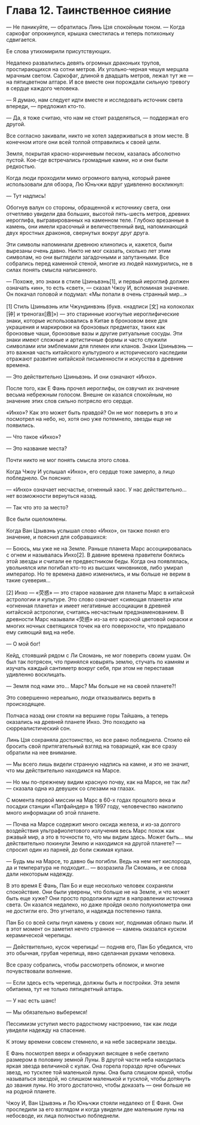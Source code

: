 # Глава 12. Таинственное сияние


— Не паникуйте, — обратилась Линь Цзя спокойным тоном. — Когда саркофаг опрокинулся, крышка сместилась и теперь потихоньку сдвигается.

Ее слова утихомирили присутствующих.

Недалеко развалились девять огромных драконьих трупов, простирающихся на сотни метров. Их угольно-черная чешуя мерцала мрачным светом. Саркофаг, длиной в двадцать метров, лежал тут же — на пятицветном алтаре. И все вместе они порождали сильную тревогу в сердце каждого человека.

— Я думаю, нам следует идти вместе и исследовать источник света впереди, — предложил кто-то.

— Да, я тоже считаю, что нам не стоит разделяться, — поддержал его другой.

Все согласно закивали, никто не хотел задерживаться в этом месте. В конечном итоге они всей толпой отправились к своей цели.

Земля, покрытая красно-коричневым песком, казалась абсолютно пустой. Кое-где встречались громадные камни, но и они были редкостью.

Когда люди проходили мимо огромного валуна, который ранее использовали для обзора, Лю Юньчжи вдруг удивленно воскликнул:

— Тут надпись!

Обогнув валун со стороны, обращенной к источнику света, они отчетливо увидели два больших, высотой пять-шесть метров, древних иероглифа, выгравированных на каменном теле. Глубоко врезанные в камень, они имели красочный и величественный вид, напоминающий двух яростных драконов, свернутых вокруг друг друга.

Эти символы напоминали древнюю клинопись и, кажется, были вырезаны очень давно. Никто не мог сказать, сколько лет этим символам, но они выглядели загадочными и запутанными. Все собрались перед каменной стеной, многие из людей нахмурились, не в силах понять смысла написанного.

— Похоже, это знаки в стиле Цзиньвэнь[1], и первый иероглиф должен означать «ин», то есть «свет», — сказал Чжоу И, вспоминая значение. Он покачал головой и подумал: «Мы попали в очень странный мир…»

[1] Стиль Цзиньвэнь или Чжундинвэнь (букв. «надписи [文] на колоколах [钟] и треногах[鼎]») — это старинные изогнутые иероглифические знаки, которые использовались в Китае в бронзовом веке для украшения и маркировки на бронзовых предметах, таких как бронзовые чаши, бронзовые вазы и другие ритуальные сосуды. Эти знаки имеют сложные и артистичные формы и часто служили символами или эмблемами для племен или кланов. Знаки Цзиньвэнь — это важная часть китайского культурного и исторического наследияи отражают развитие китайской письменности и искусства в древние времена.

— Это действительно Цзиньвэнь. И они означают «Инхо».

После того, как Е Фань прочел иероглифы, он озвучил их значение весьма небрежным голосом. Внешне он казался спокойным, но значение этих слов сильно потрясло его сердце.

«Инхо»? Как это может быть правдой? Он не мог поверить в это и посмотрел на небо, но, хотя оно уже потемнело, звезды еще не появились.

— Что такое «Инхо»?

— Это название места?

Почти никто не мог понять смысла этого слова.

Когда Чжоу И услышал «Инхо», его сердце тоже замерло, а лицо побледнело. Он пояснил:

— «Инхо» означает несчастье, огненный хаос. У нас действительно… нет возможности вернуться назад.

— Так что это за место?

Все были ошеломлены.

Когда Ван Цзывэнь услышал слово «Инхо», он также понял его значение, и пояснил для собравшихся:

— Боюсь, мы уже не на Земле. Раньше планета Марс ассоциировалась с огнем и называлась Инхо[2]. В давние времена правители боялись этой звезды и считали ее предвестником беды. Когда она появлялась, увольнялся или погибал кто-то из высших чиновников, либо умирал император. Но те времена давно изменились, и мы больше не верим в такие суеверия…

[2] Инхо — «荧惑» — это старое название для планеты Марс в китайской астрологии и культуре. Это слово означает «сияющая планета» или «огненная планета» и имеет негативные ассоциации в древней китайской астрологии, считаясь несчастным предзнаменованием. В древности Марс называли «荧惑» из-за его красной цветовой окраски и многих ночных светящихся точек на его поверхности, что придавало ему сияющий вид на небе.

— О мой бог!

Кейд, стоявший рядом с Ли Сяомань, не мог поверить своим ушам. Он был так потрясен, что принялся ковырять землю, стучать по камням и изучать каждый сантиметр вокруг себя, при этом не переставая удивленно восклицать.

— Земля под нами это… Марс? Мы больше не на своей планете?!

Это совершенно нереально, люди отказывались верить в происходящее.

Полчаса назад они стояли на вершине горы Тайшань, а теперь оказались на древней планете Инхо. Это походило на сюрреалистический сон.

Линь Цзя сохраняла достоинство, но все равно побледнела. Стоило ей бросить свой притягательный взгляд на товарищей, как все сразу обратили на нее внимание.

— Мы всего лишь видели странную надпись на камне, и это не значит, что мы действительно находимся на Марсе.

— Но мы по-прежнему видим красную почву, как на Марсе, не так ли? — сказала одна из девушек со слезами на глазах.

С момента первой миссии на Марс в 60-х годах прошлого века и посадки станции «Патфайндер» в 1997 году, человечество накопило много информации об этой планете.

— Почва на Марсе содержит много оксида железа, и из-за долгого воздействия ультрафиолетового излучения весь Марс похож как ржавый мир, а это в точности то, что мы видим здесь. Может быть… мы действительно покинули Землю и находимся на другой планете? — спросил один из парней, до боли сжимая кулаки.

— Будь мы на Марсе, то давно бы погибли. Ведь на нем нет кислорода, да и температура не подходит… — возразила Ли Сяомань, и ее слова дали некоторым надежду.

В это время Е Фань, Пан Бо и еще несколько человек сохраняли спокойствие. Они были уверены, что больше не на Земле, и что может быть еще хуже? Они просто продолжили идти в направлении источника света. Он казался недалеко, но даже пройдя около полукилометра они не достигли его. Это угнетало, и надежда постепенно таяла.

Пан Бо со всей силы пнул камень у своих ног, поднимая облако пыли. И в этот момент он заметил нечто странное — камень оказался куском керамической черепицы.

— Действительно, кусок черепицы! — подняв его, Пан Бо убедился, что это обычная, грубая черепица, явно сделанная руками человека.

Все сразу собрались, чтобы рассмотреть обломок, и многие почувствовали волнение.

— Если здесь есть черепица, должны быть и постройки. Эта земля обитаема, тут не только пятицветный алтарь.

— У нас есть шанс!

— Мы обязательно выберемся!

Пессимизм уступил место радостному настроению, так как люди увидели надежду на спасение.

К этому времени совсем стемнело, и на небе засверкали звезды.

Е Фань посмотрел вверх и обнаружил висящее в небе светило размером в половину земной Луны. В другой части неба находилась яркая звезда величиной с кулак. Она горела гораздо ярче обычных звезд, но тусклее той маленькой луны. Она была слишком яркой, чтобы называться звездой, но слишком маленькой и тусклой, чтобы дотянуть до звания луны. Но этого достаточно, чтобы доказать — они больше не на родной планете.

Чжоу И, Ван Цзывэнь и Лю Юньчжи стояли недалеко от Е Фаня. Они проследили за его взглядом и когда увидели две маленькие луны на небосводе, их лица полностью побледнели.